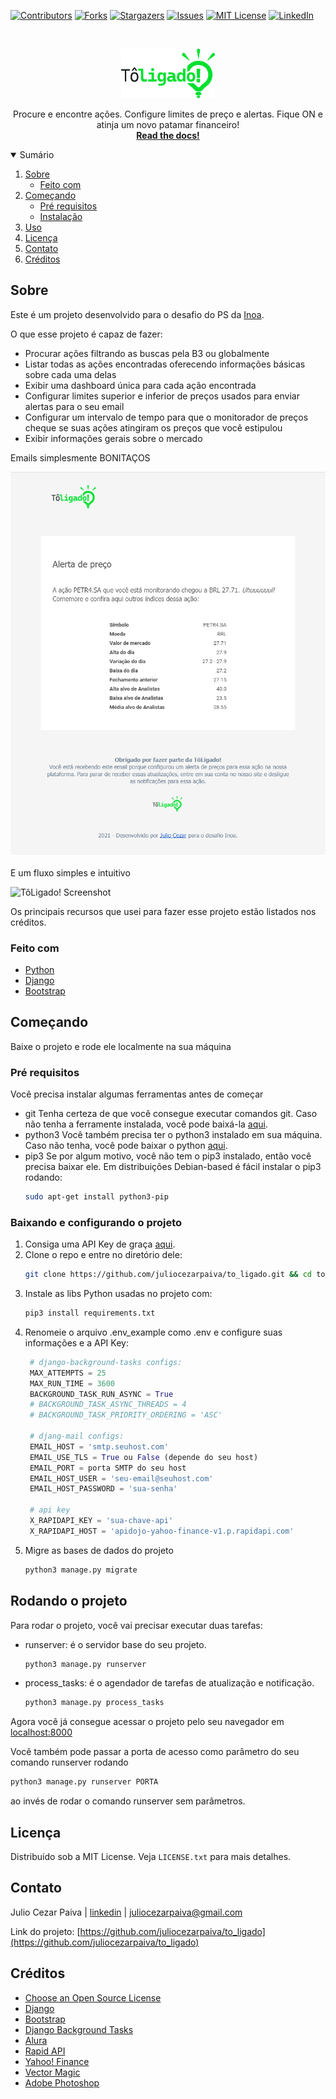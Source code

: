 <!-- PROJECT SHIELDS -->
<!--
*** I'm using markdown "reference style" links for readability.
*** Reference links are enclosed in brackets [ ] instead of parentheses ( ).
*** See the bottom of this document for the declaration of the reference variables
*** for contributors-url, forks-url, etc. This is an optional, concise syntax you may use.
*** https://www.markdownguide.org/basic-syntax/#reference-style-links
-->
[![Contributors][contributors-shield]][contributors-url] [![Forks][forks-shield]][forks-url] [![Stargazers][stars-shield]][stars-url] [![Issues][issues-shield]][issues-url] [![MIT License][license-shield]][license-url] [![LinkedIn][linkedin-shield]][linkedin-url]



<!-- PROJECT LOGO -->
<br />
<p align="center">
  <a href="https://github.com/juliocezarpaiva/to_ligado">
    <img src="static/img/core-img/to_ligado_novo.svg" alt="Logo" width="150">
  </a>

  <p align="center">
    Procure e encontre ações. Configure limites de preço e alertas. Fique ON e atinja um novo patamar financeiro!
    <br />
    <a href="https://github.com/juliocezarpaiva/to_ligado/README.md"><strong>Read the docs!</strong></a>
    <br />
  </p>
</p>



<!-- TABLE OF CONTENTS -->
<details open="open">
  <summary>Sumário</summary>
  <ol>
    <li>
      <a href="#about-the-project">Sobre</a>
      <ul>
        <li><a href="#built-with">Feito com</a></li>
      </ul>
    </li>
    <li>
      <a href="#getting-started">Começando</a>
      <ul>
        <li><a href="#prerequisites">Pré requisitos</a></li>
        <li><a href="#installation">Instalação</a></li>
      </ul>
    </li>
    <li><a href="#usage">Uso</a></li>
    <li><a href="#license">Licença</a></li>
    <li><a href="#contact">Contato</a></li>
    <li><a href="#acknowledgements">Créditos</a></li>
  </ol>
</details>



<!-- ABOUT THE PROJECT -->
## Sobre

Este é um projeto desenvolvido para o desafio do PS da [Inoa](https://www.inoa.com.br/).

O que esse projeto é capaz de fazer:
* Procurar ações filtrando as buscas pela B3 ou globalmente
* Listar todas as ações encontradas oferecendo informações básicas sobre cada uma delas
* Exibir uma dashboard única para cada ação encontrada
* Configurar limites superior e inferior de preços usados para enviar alertas para o seu email
* Configurar um intervalo de tempo para que o monitorador de preços cheque se suas ações atingiram os preços que você estipulou
* Exibir informações gerais sobre o mercado

Emails simplesmente BONITAÇOS

![Email Screenshot][mail-screenshot]

E um fluxo simples e intuitivo

![TôLigado! Screenshot][product-screenshot]

Os principais recursos que usei para fazer esse projeto estão listados nos créditos.

### Feito com

* [Python](https://www.python.org/)
* [Django](https://www.djangoproject.com/)
* [Bootstrap](https://getbootstrap.com/)

<!-- GETTING STARTED -->
## Começando

Baixe o projeto e rode ele localmente na sua máquina

### Pré requisitos

Você precisa instalar algumas ferramentas antes de começar
* git
    Tenha certeza de que você consegue executar comandos git. Caso não tenha a ferramente instalada, você pode baixá-la [aqui](https://git-scm.com/downloads).
* python3
    Você também precisa ter o python3 instalado em sua máquina. Caso não tenha, você pode baixar o python [aqui](https://www.python.org/downloads/).
* pip3
    Se por algum motivo, você não tem o pip3 instalado, então você precisa baixar ele.
    Em distribuições Debian-based é fácil instalar o pip3 rodando:
    ```sh
    sudo apt-get install python3-pip
    ```

### Baixando e configurando o projeto

1. Consiga uma API Key de graça [aqui](https://rapidapi.com/apidojo/api/yahoo-finance1/).
2. Clone o repo e entre no diretório dele:
   ```sh
   git clone https://github.com/juliocezarpaiva/to_ligado.git && cd to_ligado
   ```
3. Instale as libs Python usadas no projeto com:
   ```sh
   pip3 install requirements.txt
   ```
4. Renomeie o arquivo .env_example como .env e configure suas informações e a API Key:
   ```Python
    # django-background-tasks configs:
    MAX_ATTEMPTS = 25
    MAX_RUN_TIME = 3600
    BACKGROUND_TASK_RUN_ASYNC = True
    # BACKGROUND_TASK_ASYNC_THREADS = 4
    # BACKGROUND_TASK_PRIORITY_ORDERING = 'ASC'

    # djang-mail configs:
    EMAIL_HOST = 'smtp.seuhost.com'
    EMAIL_USE_TLS = True ou False (depende do seu host)
    EMAIL_PORT = porta SMTP do seu host
    EMAIL_HOST_USER = 'seu-email@seuhost.com'
    EMAIL_HOST_PASSWORD = 'sua-senha'

    # api key
    X_RAPIDAPI_KEY = 'sua-chave-api'
    X_RAPIDAPI_HOST = 'apidojo-yahoo-finance-v1.p.rapidapi.com'
   ```
5. Migre as bases de dados do projeto
    ```sh
    python3 manage.py migrate
    ```



<!-- USAGE -->
## Rodando o projeto

Para rodar o projeto, você vai precisar executar duas tarefas:   
* runserver: é o servidor base do seu projeto.
    ```sh
    python3 manage.py runserver
    ```

* process_tasks: é o agendador de tarefas de atualização e notificação.
    ```sh
    python3 manage.py process_tasks
    ```

Agora você já consegue acessar o projeto pelo seu navegador em [localhost:8000](localhost:8000)

Você também pode passar a porta de acesso como parâmetro do seu comando runserver rodando
```sh
python3 manage.py runserver PORTA
```
ao invés de rodar o comando runserver sem parâmetros.


<!-- LICENSE -->
## Licença

Distribuído sob a MIT License. Veja `LICENSE.txt` para mais detalhes.

<!-- CONTACT -->
## Contato

Julio Cezar Paiva | [linkedin](https://www.linkedin.com/in/jcezarpaiva16/) | juliocezarpaiva@gmail.com

Link do projeto: [https://github.com/juliocezarpaiva/to_ligado](https://github.com/juliocezarpaiva/to_ligado)



<!-- ACKNOWLEDGEMENTS -->
## Créditos
* [Choose an Open Source License](https://choosealicense.com)
* [Django](https://www.djangoproject.com/)
* [Bootstrap](https://getbootstrap.com/)
* [Django Background Tasks](https://django-background-tasks.readthedocs.io/en/latest/#)
* [Alura](https://cursos.alura.com.br/)
* [Rapid API](https://rapidapi.com/)
* [Yahoo! Finance](https://finance.yahoo.com/)
* [Vector Magic](https://pt.vectormagic.com/)
* [Adobe Photoshop](https://www.adobe.com/br/products/photoshop.html)





<!-- MARKDOWN LINKS & IMAGES -->
<!-- https://www.markdownguide.org/basic-syntax/#reference-style-links -->
[contributors-shield]: https://img.shields.io/github/contributors/juliocezarpaiva/to_ligado.svg?style=for-the-badge
[contributors-url]: https://github.com/juliocezarpaiva/to_ligado/graphs/contributors

[forks-shield]: https://img.shields.io/github/forks/juliocezarpaiva/to_ligado.svg?style=for-the-badge
[forks-url]: https://github.com/juliocezarpaiva/to_ligado/network/members

[stars-shield]: https://img.shields.io/github/stars/juliocezarpaiva/to_ligado.svg?style=for-the-badge
[stars-url]: https://github.com/juliocezarpaiva/to_ligado/stargazers

[issues-shield]: https://img.shields.io/github/issues/juliocezarpaiva/to_ligado.svg?style=for-the-badge
[issues-url]: https://github.com/juliocezarpaiva/to_ligado/issues

[license-shield]: https://img.shields.io/github/license/juliocezarpaiva/to_ligado.svg?style=for-the-badge
[license-url]: https://github.com/juliocezarpaiva/to_ligado/blob/master/LICENSE.txt

[linkedin-shield]: https://img.shields.io/badge/-LinkedIn-black.svg?style=for-the-badge&logo=linkedin&colorB=555
[linkedin-url]: https://www.linkedin.com/in/jcezarpaiva16/

[product-screenshot]: static/img/to_ligado_usage.gif
[mail-screenshot]: static/img/email_sample.png